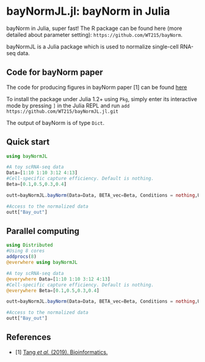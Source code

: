 # bayNormJL.jl: bayNorm in Julia
bayNorm in Julia, super fast! The R package can be found here (more detailed about parameter setting): `https://github.com/WT215/bayNorm`.

bayNormJL is a Julia package which is used to normalize single-cell RNA-seq data. 

## Code for bayNorm paper
The code for producing figures in bayNorm paper [1] can be found [here](https://github.com/WT215/bayNorm_papercode)

To install the package under Julia 1.2+ using `Pkg`, simply enter its interactive mode by pressing `]` in the Julia REPL and run
`add https://github.com/WT215/bayNormJL.jl.git`

The output of bayNorm is of type `Dict`.

## Quick start
```julia
using bayNormJL

#A toy scRNA-seq data
Data=[1:10 1:10 3:12 4:13] 
#Cell-specific capture efficiency. Default is nothing.
Beta=[0.1,0.5,0.3,0.4]

outt=bayNormJL.bayNorm(Data=Data, BETA_vec=Beta, Conditions = nothing,UMI_sffl = nothing,Prior_type = nothing,mode_version =false,mean_version=true,S = 20,FIX_MU = true,BB_SIZE_par = true, verbose = true)

#Access to the normalized data
outt["Bay_out"]
```
## Parallel computing
```julia
using Distributed
#Using 8 cores
addprocs(8)
@everwhere using bayNormJL

#A toy scRNA-seq data
@everywhere Data=[1:10 1:10 3:12 4:13] 
#Cell-specific capture efficiency. Default is nothing.
@everywhere Beta=[0.1,0.5,0.3,0.4]

outt=bayNormJL.bayNorm(Data=Data, BETA_vec=Beta, Conditions = nothing,UMI_sffl = nothing,Prior_type = nothing,mode_version =false,mean_version=true,S = 20,FIX_MU = true,BB_SIZE_par = true, verbose = true)

#Access to the normalized data
outt["Bay_out"]
```


## References

- [1] <a href="https://academic.oup.com/bioinformatics/advance-article/doi/10.1093/bioinformatics/btz726/5581401">Tang <em>et al.</em> (2019). Bioinformatics. </a>
